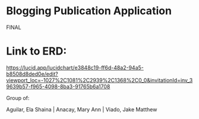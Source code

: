 # Blogging Publication Application

FINAL

# Link to ERD:

https://lucid.app/lucidchart/e3848c19-ff6d-48a2-94a5-b8508d8ded0e/edit?viewport_loc=-1027%2C1081%2C2939%2C1368%2C0_0&invitationId=inv_39639b57-f965-4098-8ba3-91765b6a1708


Group of:

Aguilar, Ela Shaina | Anacay, Mary Ann | Viado, Jake Matthew